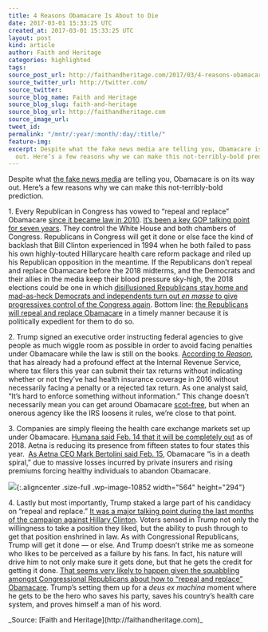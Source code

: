 ```yaml
---
title: 4 Reasons Obamacare Is About to Die
date: 2017-03-01 15:33:25 UTC
created_at: 2017-03-01 15:33:25 UTC
layout: post
kind: article
author: Faith and Heritage
categories: highlighted
tags: 
source_post_url: http://faithandheritage.com/2017/03/4-reasons-obamacare-is-about-to-die/
source_twitter_url: http://twitter.com/
source_twitter: 
source_blog_name: Faith and Heritage
source_blog_slug: faith-and-heritage
source_blog_url: http://faithandheritage.com
source_image_url: 
tweet_id: 
permalink: "/mntr/:year/:month/:day/:title/"
feature-img: 
excerpt: Despite what the fake news media are telling you, Obamacare is on its way
  out. Here’s a few reasons why we can make this not-terribly-bold prediction.
---
```

Despite what [the fake news media](https://twitter.com/realDonaldTrump/status/831830548565852160) are telling you, Obamacare is on its way out. Here’s a few reasons why we can make this not-terribly-bold prediction.

1\. Every Republican in Congress has vowed to “repeal and replace” Obamacare [since it became law in 2010](https://infogalactic.com/info/Patient_Protection_and_Affordable_Care_Act). [It’s been a key GOP talking point for seven years](https://www.nytimes.com/2017/01/15/us/politics/affordable-care-act-republicans-health-care.html). They control the White House and both chambers of Congress. Republicans in Congress will get it done or else face the kind of backlash that Bill Clinton experienced in 1994 when he both failed to pass his own highly-touted Hillarycare health care reform package and riled up his Republican opposition in the meantime. If the Republicans don’t repeal and replace Obamacare before the 2018 midterms, and the Democrats and their allies in the media keep their blood pressure sky-high, the 2018 elections could be one in which [disillusioned Republicans stay home and mad-as-heck Democrats and independents turn out _en masse_ to give progressives control of the Congress again](http://archive.fairvote.org/reports/1995/chp3/gans.html). Bottom line: [the Republicans will repeal and replace Obamacare](https://en.wikipedia.org/wiki/2017_Patient_Protection_and_Affordable_Care_Act_replacement_proposals) in a timely manner because it is politically expedient for them to do so.

2\. Trump signed an executive order instructing federal agencies to give people as much wiggle room as possible in order to avoid facing penalties under Obamacare while the law is still on the books. [According to _Reason_](http://reason.com/blog/2017/02/14/irs-blow-to-obamacare-individual-mandate), that has already had a profound effect at the Internal Revenue Service, where tax filers this year can submit their tax returns without indicating whether or not they’ve had health insurance coverage in 2016 without necessarily facing a penalty or a rejected tax return. As one analyst said, “It’s hard to enforce something without information.” This change doesn’t necessarily mean you can get around Obamacare [scot-free](http://blog.oxforddictionaries.com/2015/04/scot-free-origin/), but when an onerous agency like the IRS loosens it rules, we’re close to that point.

3\. Companies are simply fleeing the health care exchange markets set up under Obamacare. [Humana said Feb. 14 that it will be completely out](http://www.politico.com/story/2017/02/aetna-humana-drop-merger-bid-234989) as of 2018\. Aetna is reducing its presence from fifteen states to four states this year.  [As Aetna CEO Mark Bertolini said Feb. 15](https://www.bloomberg.com/news/articles/2017-02-15/aetna-ceo-says-obamacare-in-a-death-spiral-with-sick-customers), Obamacare “is in a death spiral,” due to massive losses incurred by private insurers and rising premiums forcing healthy individuals to abandon Obamacare.

![](http://faithandheritage.com/wp-content/uploads/2017/02/Obamacare-Humana-repeal-and-replace-Donald-Trump-tweet.png){:.aligncenter .size-full .wp-image-10852 width="564" height="294"}

4\. Lastly but most importantly, Trump staked a large part of his candidacy on “repeal and replace.” [It was a major talking point during the last months of the campaign against Hillary Clinton](http://www.newsmax.com/Headline/Trump-Strategy-Obamacare/2016/10/26/id/755392/). Voters sensed in Trump not only the willingness to take a position they liked, but the ability to push through to get that position enshrined in law. As with Congressional Republicans, Trump will get it done — or else. And Trump doesn’t strike me as someone who likes to be perceived as a failure by his fans. In fact, his nature will drive him to not only make sure it gets done, but that he gets the credit for getting it done. [That seems very likely to happen given the squabbling amongst Congressional Republicans about how to “repeal and replace” Obamacare](http://www.politico.com/story/2017/02/obamacare-repeal-replace-republicans-235020). Trump’s setting them up for a _deus ex machina_ moment where he gets to be the hero who saves his party, saves his country’s health care system, and proves himself a man of his word.

<div class="">_Source: [Faith and Heritage](http://faithandheritage.com)_</div>